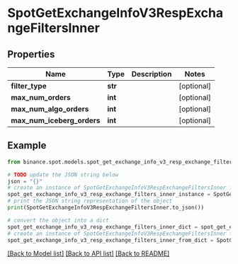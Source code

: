 # SpotGetExchangeInfoV3RespExchangeFiltersInner


## Properties

Name | Type | Description | Notes
------------ | ------------- | ------------- | -------------
**filter_type** | **str** |  | [optional] 
**max_num_orders** | **int** |  | [optional] 
**max_num_algo_orders** | **int** |  | [optional] 
**max_num_iceberg_orders** | **int** |  | [optional] 

## Example

```python
from binance.spot.models.spot_get_exchange_info_v3_resp_exchange_filters_inner import SpotGetExchangeInfoV3RespExchangeFiltersInner

# TODO update the JSON string below
json = "{}"
# create an instance of SpotGetExchangeInfoV3RespExchangeFiltersInner from a JSON string
spot_get_exchange_info_v3_resp_exchange_filters_inner_instance = SpotGetExchangeInfoV3RespExchangeFiltersInner.from_json(json)
# print the JSON string representation of the object
print(SpotGetExchangeInfoV3RespExchangeFiltersInner.to_json())

# convert the object into a dict
spot_get_exchange_info_v3_resp_exchange_filters_inner_dict = spot_get_exchange_info_v3_resp_exchange_filters_inner_instance.to_dict()
# create an instance of SpotGetExchangeInfoV3RespExchangeFiltersInner from a dict
spot_get_exchange_info_v3_resp_exchange_filters_inner_from_dict = SpotGetExchangeInfoV3RespExchangeFiltersInner.from_dict(spot_get_exchange_info_v3_resp_exchange_filters_inner_dict)
```
[[Back to Model list]](../README.md#documentation-for-models) [[Back to API list]](../README.md#documentation-for-api-endpoints) [[Back to README]](../README.md)


